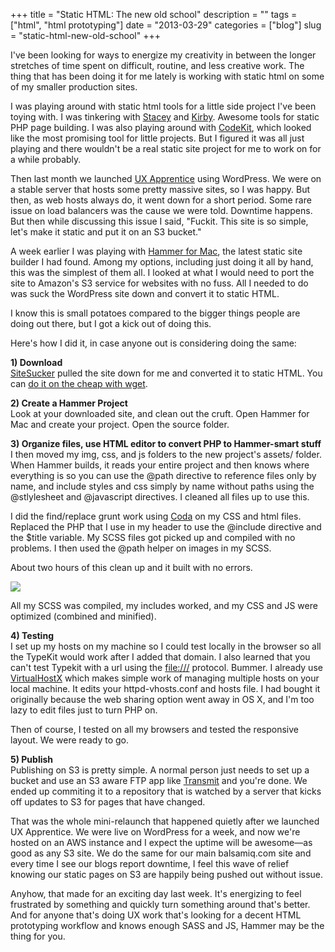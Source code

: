 +++
title = "Static HTML: The new old school"
description = ""
tags = ["html", "html prototyping"]
date = "2013-03-29"
categories = ["blog"]
slug = "static-html-new-old-school"
+++



<p>I've been looking for ways to energize my creativity in between the longer stretches of time spent on difficult, routine, and less creative work. The thing that has been doing it for me lately is working with static html on some of my smaller production sites.</p>
<p>I was playing around with static html tools for a little side project I've been toying with. I was tinkering with <a href="http://www.staceyapp.com/">Stacey</a> and <a href="http://getkirby.com/">Kirby</a>. Awesome tools for static PHP page building. I was also playing around with <a href="http://incident57.com/codekit/">CodeKit</a>, which looked like the most promising tool for little projects. But I figured it was all just playing and there wouldn't be a real static site project for me to work on for a while probably.</p>
<p>Then last month we launched <a href="http://www.uxapprentice.com/">UX Apprentice</a> using WordPress. We were on a stable server that hosts some pretty massive sites, so I was happy. But then, as web hosts always do, it went down for a short period. Some rare issue on load balancers was the cause we were told. Downtime happens. But then while discussing this issue I said, "Fuckit. This site is so simple, let's make it static and put it on an S3 bucket."</p>
<p>A week earlier I was playing with <a href="http://hammerformac.com/">Hammer for Mac</a>, the latest static site builder I had found. Among my options, including just doing it all by hand, this was the simplest of them all. I looked at what I would need to port the site to Amazon's S3 service for websites with no fuss. All I needed to do was suck the WordPress site down and convert it to static HTML. </p>
<p>I know this is small potatoes compared to the bigger things people are doing out there, but I got a kick out of doing this. </p>
<p>Here's how I did it, in case anyone out is considering doing the same:</p>
<p><strong>1) Download</strong><br />
<a href="http://sitesucker.us/mac/mac.html">SiteSucker</a> pulled the site down for me and converted it to static HTML. You can <a href="http://www.linuxjournal.com/content/downloading-entire-web-site-wget">do it on the cheap with wget</a>.</p>
<p><strong>2) Create a Hammer Project</strong><br />
Look at your downloaded site, and clean out the cruft. Open Hammer for Mac and create your project. Open the source folder. </p>
<p><strong>3) Organize files, use HTML editor to convert PHP to Hammer-smart stuff</strong><br />
I then moved my img, css, and js folders to the new project's assets/ folder. When Hammer builds, it reads your entire project and then knows where everything is so you can use the @path directive to reference files only by name, and include styles and css simply by name without paths using the @stlylesheet and @javascript directives. I cleaned all files up to use this.</p>
<p>I did the find/replace grunt work using <a href="http://panic.com/coda/">Coda</a> on my CSS and html files. Replaced the PHP that I use in my header to use the @include directive and the $title variable. My SCSS files got picked up and compiled with no problems. I then used the @path helper on images in my SCSS.</p>
<p>About two hours of this clean up and it built with no errors. </p>
<p><img src="//media.konigi.com/notebook/hammer.png" class="screenshot" /></p>
<p>All my SCSS was compiled, my includes worked, and my CSS and JS were optimized (combined and minified). </p>
<p><strong>4) Testing</strong><br />
I set up my hosts on my machine so I could test locally in the browser so all the TypeKit would work after I added that domain. I also learned that you can't test Typekit with a url using the <a href="///" title="///">file:///</a> protocol. Bummer. I already use <a href="http://clickontyler.com/virtualhostx/">VirtualHostX</a> which makes simple work of managing multiple hosts on your local machine. It edits your httpd-vhosts.conf and hosts file. I had bought it originally because the web sharing option went away in OS X, and I'm too lazy to edit files just to turn PHP on. </p>
<p>Then of course, I tested on all my browsers and tested the responsive layout. We were ready to go. </p>
<p><strong>5) Publish</strong><br />
Publishing on S3 is pretty simple. A normal person just needs to set up a bucket and use an S3 aware FTP app like <a href="http://panic.com/transmit/">Transmit</a> and you're done. We ended up commiting it to a repository that is watched by a server that kicks off updates to S3 for pages that have changed. </p>
<p>That was the whole mini-relaunch that happened quietly after we launched UX Apprentice. We were live on WordPress for a week, and now we're hosted on an AWS instance and I expect the uptime will be awesome—as good as any S3 site. We do the same for our main balsamiq.com site and every time I see our blogs report downtime, I feel this wave of relief knowing our static pages on S3 are happily being pushed out without issue. </p>
<p>Anyhow, that made for an exciting day last week. It's energizing to feel frustrated by something and quickly turn something around that's better. And for anyone that's doing UX work that's looking for a decent HTML prototyping workflow and knows enough SASS and JS, Hammer may be the thing for you. </p>
    
  
